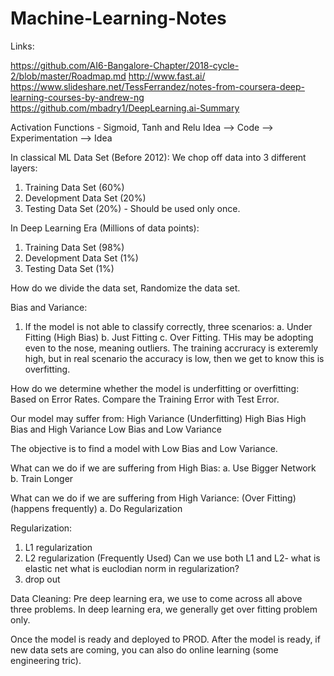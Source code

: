 # Machine-Learning-Notes

Links:

https://github.com/AI6-Bangalore-Chapter/2018-cycle-2/blob/master/Roadmap.md
http://www.fast.ai/
https://www.slideshare.net/TessFerrandez/notes-from-coursera-deep-learning-courses-by-andrew-ng
https://github.com/mbadry1/DeepLearning.ai-Summary


Activation Functions - Sigmoid, Tanh and Relu
Idea --> Code --> Experimentation --> Idea

In classical ML Data Set (Before 2012):
We chop off data into 3 different layers: 
1. Training Data Set (60%)
2. Development Data Set (20%)
3. Testing Data Set (20%) - Should be used only once.

In Deep Learning Era (Millions of data points):
1. Training Data Set (98%)
2. Development Data Set (1%)
3. Testing Data Set (1%)

How do we divide the data set, Randomize the data set.

Bias and Variance:

1. If the model is not able to classify correctly, three scenarios:
a. Under Fitting (High Bias)
b. Just Fitting
c. Over Fitting. THis may be adopting even to the nose, meaning outliers. The training accruracy is exteremly high, but in real scenario the accuracy is low, then we get to know this is overfitting.

How do we determine whether the model is underfitting or overfitting:
Based on Error Rates.
Compare the Training Error with Test Error.

Our model may suffer from:
High Variance (Underfitting)
High Bias
High Bias and High Variance
Low Bias and Low Variance

The objective is to find a model with Low Bias and Low Variance.


What can we do if we are suffering from High Bias:
a. Use Bigger Network
b. Train Longer

What can we do if we are suffering from High Variance: (Over Fitting)(happens frequently)
a. Do Regularization

Regularization:
1) L1 regularization 
2) L2 regularization (Frequently Used)
Can we use both L1 and L2- what is elastic net
what is euclodian norm in regularization?
3) drop out











Data Cleaning:
Pre deep learning era, we use to come across all above three problems. In deep learning era, we generally get over fitting problem only.

Once the model is ready and deployed to PROD. After the model is ready, if new data sets are coming, you can also do online learning (some engineering tric).


